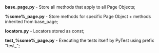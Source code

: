 **base_page.py** - Store all methods that apply to all Page Objects;

**%some%_page.py** - Store methods for specific Page Object + methods inherited from base_page;

**locators.py** - Locators stored as const;

**test_%some%_page.py** - Executing the tests itself by PyTest using prefix "test_";
